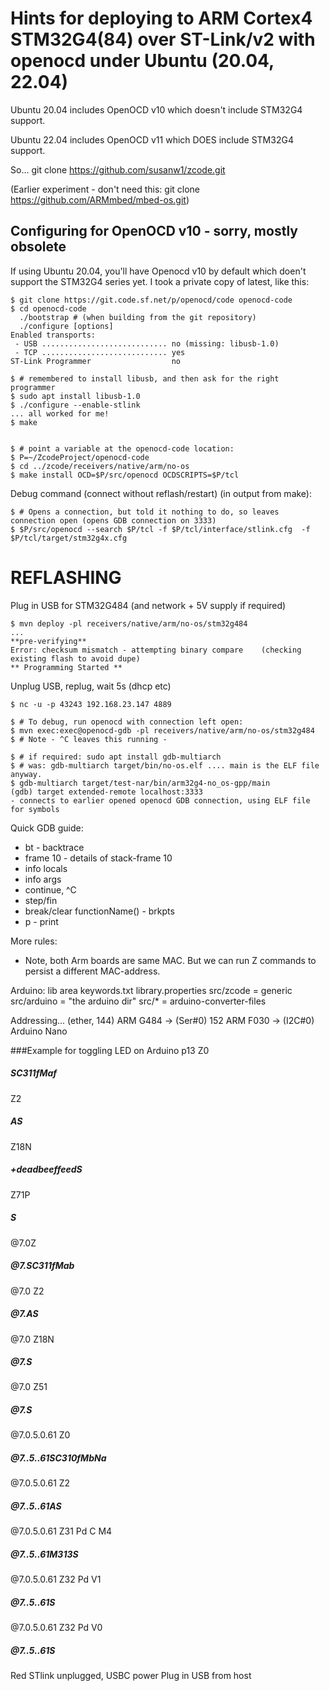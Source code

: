 Hints for deploying to ARM Cortex4 STM32G4(84) over ST-Link/v2 with openocd under Ubuntu (20.04, 22.04)
===

Ubuntu 20.04 includes OpenOCD v10 which doesn't include STM32G4 support.

Ubuntu 22.04 includes OpenOCD v11 which DOES include STM32G4 support.

So... git clone https://github.com/susanw1/zcode.git

(Earlier experiment - don't need this: git clone https://github.com/ARMmbed/mbed-os.git)

Configuring for OpenOCD v10 - sorry, mostly obsolete
----

If using Ubuntu 20.04, you'll have Openocd v10 by default which doen't support the STM32G4 series yet. I took a private copy of latest, like this: 
```
$ git clone https://git.code.sf.net/p/openocd/code openocd-code
$ cd openocd-code
  ./bootstrap # (when building from the git repository)
  ./configure [options]
Enabled transports:
 - USB ............................ no (missing: libusb-1.0)
 - TCP ............................ yes
ST-Link Programmer                  no

$ # remembered to install libusb, and then ask for the right programmer
$ sudo apt install libusb-1.0
$ ./configure --enable-stlink 
... all worked for me!
$ make


$ # point a variable at the openocd-code location:
$ P=~/ZcodeProject/openocd-code
$ cd ../zcode/receivers/native/arm/no-os
$ make install OCD=$P/src/openocd OCDSCRIPTS=$P/tcl
```

Debug command (connect without reflash/restart) (in output from make):

```
$ # Opens a connection, but told it nothing to do, so leaves connection open (opens GDB connection on 3333)
$ $P/src/openocd --search $P/tcl -f $P/tcl/interface/stlink.cfg  -f $P/tcl/target/stm32g4x.cfg
```



REFLASHING
===========

Plug in USB for STM32G484 (and network + 5V supply if required)

```
$ mvn deploy -pl receivers/native/arm/no-os/stm32g484
...
**pre-verifying**
Error: checksum mismatch - attempting binary compare	(checking existing flash to avoid dupe)
** Programming Started **
```

Unplug USB, replug, wait 5s (dhcp etc)

```
$ nc -u -p 43243 192.168.23.147 4889

$ # To debug, run openocd with connection left open:
$ mvn exec:exec@openocd-gdb -pl receivers/native/arm/no-os/stm32g484
$ # Note - ^C leaves this running - 

$ # if required: sudo apt install gdb-multiarch
$ # was: gdb-multiarch target/bin/no-os.elf .... main is the ELF file anyway.
$ gdb-multiarch target/test-nar/bin/arm32g4-no_os-gpp/main
(gdb) target extended-remote localhost:3333
- connects to earlier opened openocd GDB connection, using ELF file for symbols
```

Quick GDB guide:
*	bt - backtrace
*	frame 10 - details of stack-frame 10
*	info locals
*	info args
*	continue, ^C 
*	step/fin
*	break/clear functionName() - brkpts
*	p <expr> - print


More rules:
* Note, both Arm boards are same MAC. But we can run Z commands to persist a different MAC-address.

Arduino:
lib area
keywords.txt
library.properties
src/zcode = generic
src/arduino = "the arduino dir"
src/* = arduino-converter-files

Addressing...
(ether, 144) ARM G484 -> (Ser#0) 152 ARM F030 -> (I2C#0) Arduino Nano


###Example for toggling LED on Arduino p13
Z0
##### SC311fMaf
Z2
##### AS
Z18N
##### +deadbeeffeedS
Z71P
##### S

@7.0Z
##### @7.SC311fMab
@7.0 Z2
##### @7.AS
@7.0 Z18N
##### @7.S
@7.0 Z51
##### @7.S
@7.0.5.0.61 Z0
##### @7..5..61SC310fMbNa
@7.0.5.0.61 Z2
##### @7..5..61AS
@7.0.5.0.61 Z31 Pd C M4
##### @7..5..61M313S
@7.0.5.0.61 Z32 Pd V1
##### @7..5..61S
@7.0.5.0.61 Z32 Pd V0
##### @7..5..61S




Red STlink unplugged,
USBC power
Plug in USB from host
